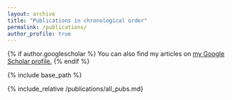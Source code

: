```yaml
---
layout: archive
title: "Publications in chronological order"
permalink: /publications/
author_profile: true
---
```


{% if author.googlescholar %}
  You can also find my articles on <u><a href="{{author.googlescholar}}">my Google Scholar profile</a>.</u>
{% endif %}

{% include base_path %}
<!--
{% for post in site.publications reversed %}
  {% include archive-single.html %}
{% endfor %}
-->

{% include_relative /publications/all_pubs.md}
